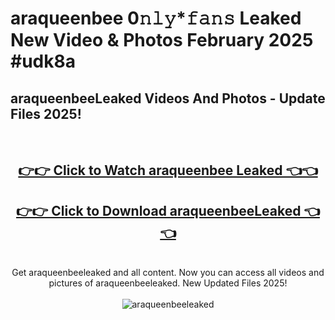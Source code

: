# araqueenbee 0𝚗𝚕𝚢*𝚏𝚊𝚗𝚜 Leaked New Video & Photos February 2025 #udk8a

<h2>araqueenbeeLeaked Videos And Photos - Update Files 2025!</h2>
<br>
<div align="center">
<h2><a href="https://mediaupload.pro?title=araqueenbee&ref=11F" rel="nofollow">👉👉 Click to Watch araqueenbee Leaked 👈👈</a></h2>
<h2><a href="https://mediaupload.pro?title=araqueenbee&ref=11F" rel="nofollow">👉👉 Click to Download araqueenbeeLeaked 👈👈</a></h2>
<br>
Get araqueenbeeleaked and all content. Now you can access all videos and pictures of araqueenbeeleaked. New Updated Files 2025!
<br>
<br>
<a href="https://mediaupload.pro?title=araqueenbee&ref=11F" rel="nofollow" data-target="animated-image.originalLink"><img src="https://i.ibb.co/Gkj2r4b/banner.png" alt="araqueenbeeleaked" style="max-width: 100%; display: inline-block;" data-target="animated-image.originalImage"></a>
</div>
<br>

